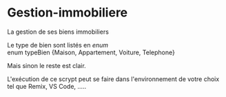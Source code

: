 # Gestion-immobiliere

La gestion de ses biens immobiliers

Le type de bien sont listés en *enum* </br>
        enum typeBien {Maison, Appartement, Voiture, Telephone}


Mais sinon le reste est clair. 

L'exécution de ce scrypt peut se faire dans l'environnement de votre choix tel que Remix, VS Code, .....
